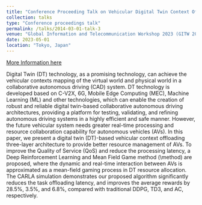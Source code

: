 ```yaml
---
title: "Conference Proceeding Talk on Vehicular Digital Twin Context Offloading with Reinforcement Learning and Mean Field Game"
collection: talks
type: "Conference proceedings talk"
permalink: /talks/2014-03-01-talk-3
venue: "Global Information and Telecommunication Workshop 2023 (GITW 2023)"
date: 2023-05-01
location: "Tokyo, Japan"
---
```


[More Information here](https://gitw2023.w.waseda.jp/)

Digital Twin (DT) technology, as a promising technology, can achieve the vehicular contexts mapping of the virtual world and physical world in a collaborative autonomous driving (CAD) system.
DT technology is developed based on C-V2X, 6G, Mobile Edge Computing (MEC), Machine Learning (ML) and other technologies, which can enable the creation of robust and reliable digital twin-based collaborative autonomous driving architectures, providing a platform for testing, validating, and refining autonomous driving systems in a highly efficient and safe manner.
However, the future vehicular system needs greater real-time processing and resource collaboration capability for autonomous vehicles (AVs). In this paper, we present a digital twin (DT)-based vehicular context offloading three-layer architecture to provide better resource management of AVs. 
To improve the Quality of Service (QoS) and reduce the processing latency, a Deep Reinforcement Learning and Mean Field Game method (\method) are proposed, where the dynamic and real-time interaction between AVs is approximated as a mean-field gaming process in DT resource allocation. The CARLA simulation demonstrates our proposed algorithm significantly reduces the task offloading latency, and improves the average rewards by 28.5\%, 3.5\%, and 6.8\%, compared with traditional DDPG, TD3, and AC, respectively.
